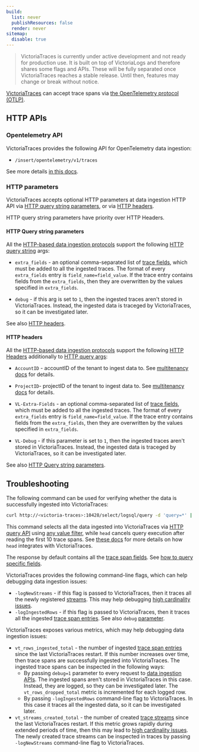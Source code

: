 ```yaml
---
build:
  list: never
  publishResources: false
  render: never
sitemap:
  disable: true
---
```

> VictoriaTraces is currently under active development and not ready for production use. It is built on top of VictoriaLogs and therefore shares some flags and APIs. These will be fully separated once VictoriaTraces reaches a stable release. Until then, features may change or break without notice.

[VictoriaTraces](https://docs.victoriametrics.com/victoriatraces/) can accept trace spans via [the OpenTelemetry protocol (OTLP)](https://opentelemetry.io/docs/specs/otlp/).

## HTTP APIs

### Opentelemetry API

VictoriaTraces provides the following API for OpenTelemetry data ingestion:

- `/insert/opentelemetry/v1/traces`

See more details [in this docs](https://docs.victoriametrics.com/victoriatraces/data-ingestion/opentelemetry/).

### HTTP parameters

VictoriaTraces accepts optional HTTP parameters at data ingestion HTTP API via [HTTP query string parameters](https://en.wikipedia.org/wiki/Query_string), or via [HTTP headers](https://en.wikipedia.org/wiki/List_of_HTTP_header_fields).

HTTP query string parameters have priority over HTTP Headers.

#### HTTP Query string parameters

All the [HTTP-based data ingestion protocols](#http-apis) support the following [HTTP query string](https://en.wikipedia.org/wiki/Query_string) args:

- `extra_fields` - an optional comma-separated list of [trace fields](https://docs.victoriametrics.com/victoriatraces/keyconcepts/#data-model),
  which must be added to all the ingested traces. The format of every `extra_fields` entry is `field_name=field_value`.
  If the trace entry contains fields from the `extra_fields`, then they are overwritten by the values specified in `extra_fields`.

- `debug` - if this arg is set to `1`, then the ingested traces aren't stored in VictoriaTraces. Instead,
  the ingested data is traceged by VictoriaTraces, so it can be investigated later.

See also [HTTP headers](#http-headers).

#### HTTP headers

All the [HTTP-based data ingestion protocols](#http-apis) support the following [HTTP Headers](https://en.wikipedia.org/wiki/List_of_HTTP_header_fields)
additionally to [HTTP query args](#http-query-string-parameters):

- `AccountID` - accountID of the tenant to ingest data to. See [multitenancy docs](https://docs.victoriametrics.com/victoriatraces/#multitenancy) for details.

- `ProjectID`- projectID of the tenant to ingest data to. See [multitenancy docs](https://docs.victoriametrics.com/victoriatraces/#multitenancy) for details.

- `VL-Extra-Fields` - an optional comma-separated list of [trace fields](https://docs.victoriametrics.com/victoriatraces/keyconcepts/#data-model),
  which must be added to all the ingested traces. The format of every `extra_fields` entry is `field_name=field_value`.
  If the trace entry contains fields from the `extra_fields`, then they are overwritten by the values specified in `extra_fields`.

- `VL-Debug` - if this parameter is set to `1`, then the ingested traces aren't stored in VictoriaTraces. Instead,
  the ingested data is traceged by VictoriaTraces, so it can be investigated later.

See also [HTTP Query string parameters](#http-query-string-parameters).

## Troubleshooting

The following command can be used for verifying whether the data is successfully ingested into VictoriaTraces:

```sh
curl http://<victoria-traces>:10428/select/logsql/query -d 'query=*' | head
```

This command selects all the data ingested into VictoriaTraces via [HTTP query API](https://docs.victoriametrics.com/victoriatraces/querying/#http-api)
using [any value filter](https://docs.victoriametrics.com/victorialogs/logsql/#any-value-filter),
while `head` cancels query execution after reading the first 10 trace spans. See [these docs](https://docs.victoriametrics.com/victoriatraces/querying/#command-line)
for more details on how `head` integrates with VictoriaTraces.

The response by default contains all the [trace span fields](https://docs.victoriametrics.com/victoriatraces/keyconcepts/#data-model).
See [how to query specific fields](https://docs.victoriametrics.com/victorialogs/logsql/#querying-specific-fields).

VictoriaTraces provides the following command-line flags, which can help debugging data ingestion issues:

- `-logNewStreams` - if this flag is passed to VictoriaTraces, then it traces all the newly
  registered [streams](https://docs.victoriametrics.com/victoriatraces/keyconcepts/#stream-fields).
  This may help debugging [high cardinality issues](https://docs.victoriametrics.com/victoriatraces/keyconcepts/#high-cardinality).
- `-logIngestedRows` - if this flag is passed to VictoriaTraces, then it traces all the ingested
  [trace span entries](https://docs.victoriametrics.com/victoriatraces/keyconcepts/#data-model).
  See also `debug` [parameter](#http-parameters).

VictoriaTraces exposes various metrics, which may help debugging data ingestion issues:

- `vt_rows_ingested_total` - the number of ingested [trace span entries](https://docs.victoriametrics.com/victoriatraces/keyconcepts/#data-model)
  since the last VictoriaTraces restart. If this number increases over time, then trace spans are successfully ingested into VictoriaTraces.
  The ingested trace spans can be inspected in the following ways:
    - By passing `debug=1` parameter to every request to [data ingestion APIs](#http-apis). The ingested spans aren't stored in VictoriaTraces
      in this case. Instead, they are logged, so they can be investigated later.
      The `vt_rows_dropped_total` metric is incremented for each logged row.
    - By passing `-logIngestedRows` command-line flag to VictoriaTraces. In this case it traces all the ingested data, so it can be investigated later.
- `vt_streams_created_total` - the number of created [trace streams](https://docs.victoriametrics.com/victoriatraces/keyconcepts/#stream-fields)
  since the last VictoriaTraces restart. If this metric grows rapidly during extended periods of time, then this may lead
  to [high cardinality issues](https://docs.victoriametrics.com/victoriatraces/keyconcepts/#high-cardinality).
  The newly created trace streams can be inspected in traces by passing `-logNewStreams` command-line flag to VictoriaTraces.

